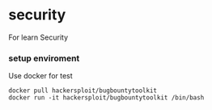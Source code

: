 # security
For learn Security

### setup enviroment
Use docker for test 
```shell
docker pull hackersploit/bugbountytoolkit
docker run -it hackersploit/bugbountytoolkit /bin/bash
```

